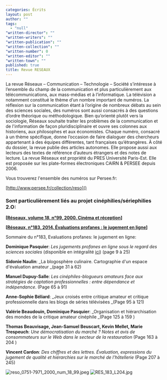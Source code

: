 ```yaml
---
categories: Écrits
layout: post
author: ""
tags: 
  - "null"
"written-director": ""
"written-writers": ""
"written-publication": ""
"written-collection": ""
"written-number": 0
"written-editor": ""
"written-town": ""
published: true
title: Revue RESEAUX
---
```



La revue Réseaux – Communication – Technologie – Société s’intéresse à l’ensemble du champ de la communication et plus particulièrement aux télécommunications, aux mass-médias et à l’informatique. La télévision a notamment constitué le thème d’un nombre important de numéros.
La réflexion sur la communication étant à l’origine de nombreux débats au sein des sciences sociales, des numéros sont aussi consacrés à des questions d’ordre théorique ou méthodologique.
Bien qu’orienté plutôt vers la sociologie, Réseaux souhaite traiter les problèmes de la communication et de l'information de façon pluridisciplinaire et ouvre ses colonnes aux historiens, aux philosophes et aux économistes.
Chaque numéro, consacré à un thème spécifique, donne l’occasion de faire dialoguer des chercheurs appartenant à des équipes différentes, tant françaises qu’étrangères. À côté du dossier, la revue publie des articles autonomes.
Elle propose aussi aux lecteurs des textes de référence d’auteurs étrangers et des notes de lecture.
La revue Réseaux est propriété du PRES Université Paris-Est. Elle est proposée sur les plate-formes électroniques CAIRN & PERSEE depuis 2006.


Vous trouverez l'ensemble des numéros sur Persee.fr:  

[http://www.persee.fr/collection/reso]()

### Sont particulièrement liés au projet cinéphilies/sériephilies 2.O: 
**[[Réseaux, volume 18, n°99, 2000. Cinéma et réception](http://www.persee.fr/issue/reso_0751-7971_2000_num_18_99)]**

**[[Réseaux, n°183, 2014. Évaluations profanes : le jugement en ligne](https://www.cairn.info/revue-reseaux-2014-1.htm#memo)]**



Sommaire du n°183, Evaluations profanes: le jugement en ligne: 

**Dominique Pasquier**: _Les jugements profanes en ligne sous le regard des sciences sociales_ (disponible en intégralité [ici](http://www.cairn.info/revue-reseaux-2014-1-page-9.htm)) (page 9 à 25)

**Sidonie Naulin**: _La blogosphère culinaire. Cartographie d'un espace d'évaluation amateur _(page 31 à 62)

**Manuel Dupuy-Salle**: _Les cinéphiles-blogueurs amateurs face aux stratégies de captation professionnelles : entre dépendance et indépendance_. (Page 65 à 91) 

**Anne-Sophie Béliard**: _Jeux croisés entre critique amateur et critique professionnelle dans les blogs de séries télévisées _(Page 95 à 121)

**Valérie Beaudouin, Dominique Pasquier**: _Organisation et hiérarchisation des mondes de la critique amateur cinéphile _(Page 125 à 159 )

**Thomas Beauvisage, Jean-Samuel Beuscart, Kevin Mellet, Marie Trespeuch**: _Une démocratisation du marché ? Notes et avis de consommateurs sur le Web dans le secteur de la restauration_ (Page 163 à 204 )

**Vincent Cardon**: _Des chiffres et des lettres. Évaluation, expressions du jugement de qualité et hiérarchies sur le marché de l'hôtellerie_ (Page 207 à 245)




![reso_0751-7971_2000_num_18_99.jpeg]({{site.baseurl}}/media/reso_0751-7971_2000_num_18_99.jpeg)
![RES_183_L204.jpg]({{site.baseurl}}/media/RES_183_L204.jpg)
